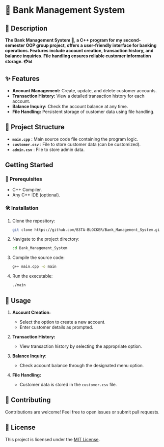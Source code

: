 # 🏦 Bank Management System



## 📄 Description

**The Bank Management System 🏦, a C++ program for my second-semester OOP group project, offers a user-friendly interface for banking operations. Features include account creation, transaction history, and balance inquiries. File handling ensures reliable customer information storage. 💳📊**

## ✨ Features

- **Account Management:** Create, update, and delete customer accounts.
- **Transaction History:** View a detailed transaction history for each account.
- **Balance Inquiry:** Check the account balance at any time.
- **File Handling:** Persistent storage of customer data using file handling.

## 📂 Project Structure

- **`main.cpp`** : Main source code file containing the program logic.
- **`customer.csv`** : File to store customer data (can be customized).
- **`admin.csv`** : File to store admin data.
  
## Getting Started

### 🔧 Prerequisites

- C++ Compiler.
- Any C++ IDE (optional).

### 🛠 Installation

1. Clone the repository:

    ```bash
    git clone https://github.com/B3TA-BLOCKER/Bank_Management_System.git
    ```

2. Navigate to the project directory:
   ```bash
   cd Bank_Management_System
   ```
   
3. Compile the source code:

    ```bash
    g++ main.cpp -o main
    ```

4. Run the executable:

    ```bash
    ./main
    ```

## 🚀 Usage

1. **Account Creation:**
   - Select the option to create a new account.
   - Enter customer details as prompted.

2. **Transaction History:**
   - View transaction history by selecting the appropriate option.

3. **Balance Inquiry:**
   - Check account balance through the designated menu option.

4. **File Handling:**
   - Customer data is stored in the `customer.csv` file.


## 🤝 Contributing

Contributions are welcome! Feel free to open issues or submit pull requests.

## 📝 License

This project is licensed under the [MIT License](LICENSE).

